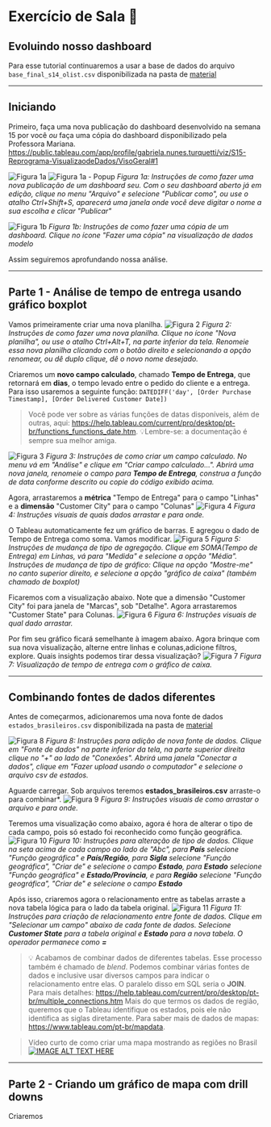 # Exercício de Sala 🏫  

## Evoluindo nosso dashboard

Para esse tutorial continuaremos a usar a base de dados do arquivo `base_final_s14_olist.csv` disponibilizada na pasta de [material](https://github.com/reprograma/on29-python-s16-dashboard/tree/main/material) 
___________________________

## Iniciando

Primeiro, faça uma nova publicação do dashboard desenvolvido na semana 15 por você *ou* faça uma cópia do dashboard disponibilizado pela Professora Mariana.
https://public.tableau.com/app/profile/gabriela.nunes.turquetti/viz/S15-Reprograma-VisualizaodeDados/VisoGeral#1 

![](https://raw.githubusercontent.com/reprograma/on29-python-s16-dashboard/main/assets/exercicio-sala-1a-nova-publicacao-dashboard.png "Figura 1a")
![](https://raw.githubusercontent.com/reprograma/on29-python-s16-dashboard/main/exercicio-sala-1a-popup.png "Figura 1a - Popup")
*Figura 1a: Instruções de como fazer uma nova publicação de um dashboard seu. Com o seu dashboard aberto já em edição, clique no menu "Arquivo" e selecione "Publicar como", ou use o atalho Ctrl+Shift+S, aparecerá uma janela onde você deve digitar o nome a sua escolha e clicar "Publicar"*

![](https://raw.githubusercontent.com/reprograma/on29-python-s16-dashboard/main/assets/exercicio-sala-1b-fazer-copia-dashboard.png "Figura 1b")
*Figura 1b: Instruções de como fazer uma cópia de um dashboard. Clique no ícone "Fazer uma cópia" na visualização de dados modelo*

Assim seguiremos aprofundando nossa análise.
___________________________

## Parte 1 - Análise de tempo de entrega usando gráfico boxplot

Vamos primeiramente criar uma nova planilha.
![](https://raw.githubusercontent.com/reprograma/on29-python-s16-dashboard/main/assets/exercicio-sala-2-nova-planilha.png "Figura 2")
*Figura 2: Instruções de como fazer uma nova planilha. Clique no ícone "Nova planilha", ou use o atalho Ctrl+Alt+T, na parte inferior da tela. Renomeie essa nova planilha clicando com o botão direito e selecionando a opção renomear, ou dê duplo clique, dê o novo nome desejado.*

Criaremos um **novo campo calculado**, chamado **Tempo de Entrega**, que retornará em **dias**, o tempo levado entre o pedido do cliente e a entrega. Para isso usaremos a seguinte função:
`DATEDIFF('day', [Order Purchase Timestamp], [Order Delivered Customer Date])`
> Você pode ver sobre as várias funções de datas disponíveis, além de outras, aqui: https://help.tableau.com/current/pro/desktop/pt-br/functions_functions_date.htm. 💡Lembre-se: a documentação é sempre sua melhor amiga. 

![](https://raw.githubusercontent.com/reprograma/on29-python-s16-dashboard/main/assets/exercicio-sala-3-campo-calculado.png "Figura 3")
*Figura 3: Instruções de como criar um campo calculado. No menu vá em "Análise" e clique em "Criar campo calculado...". Abrirá uma nova janela, renomeie o campo para **Tempo de Entrega**, construa a função de data conforme descrito ou copie do código exibido acima.*

Agora, arrastaremos a **métrica** "Tempo de Entrega" para o campo "Linhas" e a **dimensão** "Customer City" para o campo "Colunas"
![](https://raw.githubusercontent.com/reprograma/on29-python-s16-dashboard/main/assets/exercicio-sala-4-trazer-dados-para-a-visualizacao.png "Figura 4")
*Figura 4: Instruções visuais de quais dados arrastar e para onde.*

O Tableau automaticamente fez um gráfico de barras. E agregou o dado de Tempo de Entrega como soma. Vamos modificar.
![](https://raw.githubusercontent.com/reprograma/on29-python-s16-dashboard/main/assets/exercicio-sala-5-alterar-agregacao-e-tipo-grafico.png "Figura 5")
*Figura 5: Instruções de mudança de tipo de agregação. Clique em SOMA(Tempo de Entrega) em Linhas, vá para "Medida" e selecione a opção "Média".
Instruções de mudança de tipo de gráfico: Clique na opção "Mostre-me" no canto superior direito, e selecione a opção "gráfico de caixa" (também chamado de boxplot)*

Ficaremos com a visualização abaixo. Note que a dimensão "Customer City" foi para janela de "Marcas", sob "Detalhe". Agora arrastaremos "Customer State" para Colunas.
![](https://raw.githubusercontent.com/reprograma/on29-python-s16-dashboard/main/assets/exercicio-sala-6-arrastar-nova-coluna.png "Figura 6")
*Figura 6: Instruções visuais de qual dado arrastar.*

Por fim seu gráfico ficará semelhante à imagem abaixo. Agora brinque com sua nova visualização, alterne entre linhas e colunas,adicione filtros, explore. Quais insights podemos tirar dessa visualização?
![](https://raw.githubusercontent.com/reprograma/on29-python-s16-dashboard/main/assets/exercicio-sala-7-visualizacao-final-boxplot.png "Figura 7")
*Figura 7: Visualização de tempo de entrega com o gráfico de caixa.*
___________________________

## Combinando fontes de dados diferentes

Antes de começarmos, adicionaremos uma nova fonte de dados `estados_brasileiros.csv` disponibilizada na pasta de [material](https://github.com/reprograma/on29-python-s16-dashboard/tree/main/material)

![](https://raw.githubusercontent.com/reprograma/on29-python-s16-dashboard/main/assets/exercicio-sala-8-nova-fonte-de-dados.png "Figura 8")
*Figura 8: Instruções para adição de nova fonte de dados. Clique em "Fonte de dados" na parte inferior da tela, na parte superior direita clique no "+" ao lado de "Conexões".
Abrirá uma janela "Conectar a dados", clique em "Fazer upload usando o computador" e selecione o arquivo csv de estados.*

Aguarde carregar. Sob arquivos teremos **estados_brasileiros.csv** arraste-o para combinar*.
![](https://raw.githubusercontent.com/reprograma/on29-python-s16-dashboard/main/assets/exercicio-sala-9-arrastar-arquivo-de-dados.png "Figura 9")
*Figura 9: Instruções visuais de como arrastar o arquivo e para onde.*

Teremos uma visualização como abaixo, agora é hora de alterar o tipo de cada campo, pois só estado foi reconhecido como função geográfica.
![](https://raw.githubusercontent.com/reprograma/on29-python-s16-dashboard/main/assets/exercicio-sala-10-alterar-tipo-dado.png "Figura 10")
*Figura 10: Instruções para alteração de tipo de dados. Clique na seta acima de cada campo ao lado de "Abc", para **País** selecione "Função geográfica" e **País/Região**, para **Sigla** selecione "Função geográfica", "Criar de" e selecione o campo **Estado**, para **Estado** selecione "Função geográfica" e **Estado/Província**, e para **Região** selecione "Função geográfica", "Criar de" e selecione o campo **Estado***

Após isso, criaremos agora o relacionamento entre as tabelas arraste a nova tabela lógica para o lado da tabela original.
![](https://raw.githubusercontent.com/reprograma/on29-python-s16-dashboard/main/assets/exercicio-sala-11-criar-relacionamento-entre-bases.png "Figura 11")
*Figura 11: Instruções para criação de relacionamento entre fonte de dados. Clique em "Selecionar um campo" abaixo de cada fonte de dados. Selecione **Customer State** para a tabela original e **Estado** para a nova tabela. O operador permanece como **=***

> 💡 Acabamos de combinar dados de diferentes tabelas. Esse processo também é chamado de *blend*. Podemos combinar várias fontes de dados e inclusive usar diversos campos para indicar o relacionamento entre elas. O paralelo disso em SQL seria o **JOIN**. Para mais detalhes: https://help.tableau.com/current/pro/desktop/pt-br/multiple_connections.htm
Mais do que termos os dados de região, queremos que o Tableau identifique os estados, pois ele não identifica as siglas diretamente. Para saber mais de dados de mapas: https://www.tableau.com/pt-br/mapdata.

> Vídeo curto de como criar uma mapa mostrando as regiões no Brasil
[![IMAGE ALT TEXT HERE](https://img.youtube.com/vi/8btsk1SSTMU/0.jpg)](https://www.youtube.com/watch?v=8btsk1SSTMU)
___________________________

## Parte 2 - Criando um gráfico de mapa com drill downs

Criaremos 




